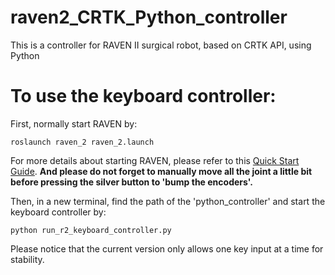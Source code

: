 # raven2_CRTK_Python_controller
This is a controller for RAVEN II surgical robot, based on CRTK API, using Python

# To use the keyboard controller:
First, normally start RAVEN by:

```
roslaunch raven_2 raven_2.launch
```

For more details about starting RAVEN, please refer to this [Quick Start Guide](https://github.com/HaonanPeng/raven2_CRTK_Python_controller/blob/main/doc/UW-BRL%20RAVEN%20Quick-Start%20Guide%20-%20Google%20Docs.pdf). **And please do not forget to manually move all the joint a little bit before pressing the silver button to 'bump the encoders'.**


Then, in a new terminal, find the path of the 'python_controller' and start the keyboard controller by:

```
python run_r2_keyboard_controller.py
```

Please notice that the current version only allows one key input at a time for stability.
